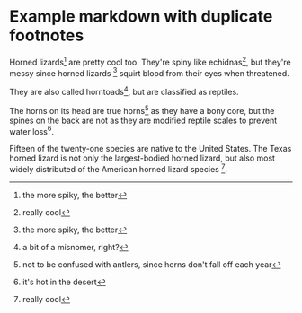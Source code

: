 # Example markdown with duplicate footnotes

Horned lizards[^1] are pretty cool too. They're spiny like echidnas[^3], but
they're messy since horned lizards [^1] squirt blood from their eyes when
threatened.

They are also called horntoads[^2], but are classified as reptiles.

The horns on its head are true horns[^5] as they have a bony core, but the
spines on the back are not as they are modified reptile scales to prevent water
loss[^4].

Fifteen of the twenty-one species are native to the United States. The Texas
horned lizard is not only the largest-bodied horned lizard, but also most
widely distributed of the American horned lizard species [^3].

[^1]: the more spiky, the better
[^3]: really cool
[^4]: it's hot in the desert
[^2]: a bit of a misnomer, right?
[^5]: not to be confused with antlers, since horns don't fall off each year